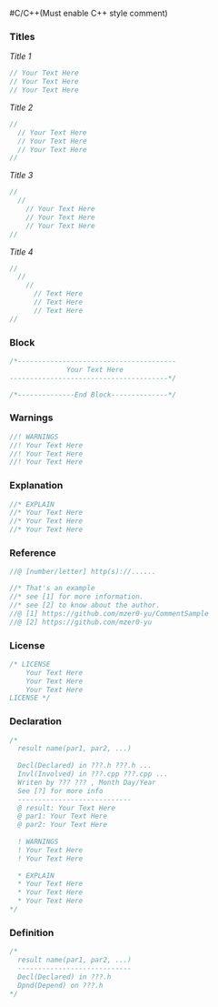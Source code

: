 #C/C++(Must enable C++ style comment)
### Titles
*Title 1*
```cpp
// Your Text Here
// Your Text Here
// Your Text Here
```
*Title 2*
```cpp
//
  // Your Text Here
  // Your Text Here
  // Your Text Here
//
```
*Title 3*
```cpp
//
  //
    // Your Text Here
    // Your Text Here
    // Your Text Here
//
```
*Title 4*
```cpp
//
  //
    //
      // Text Here
      // Text Here
      // Text Here
//
```
### Block
```cpp
/*---------------------------------------
              Your Text Here
---------------------------------------*/

/*--------------End Block--------------*/
```
### Warnings
```cpp
//! WARNINGS
//! Your Text Here
//! Your Text Here
//! Your Text Here
```
### Explanation
```cpp
//* EXPLAIN
//* Your Text Here
//* Your Text Here
//* Your Text Here
```
### Reference
```cpp
//@ [number/letter] http(s)://......

//* That's an example
//* see [1] for more information.
//* see [2] to know about the author.
//@ [1] https://github.com/mzer0-yu/CommentSample
//@ [2] https://github.com/mzer0-yu
```
### License
```cpp
/* LICENSE
    Your Text Here
    Your Text Here
    Your Text Here
LICENSE */
```
### Declaration
```cpp
/*
  result name(par1, par2, ...)
  
  Decl(Declared) in ???.h ???.h ...
  Invl(Involved) in ???.cpp ???.cpp ...
  Writen by ??? ??? , Month Day/Year
  See [?] for more info
  ----------------------------
  @ result: Your Text Here
  @ par1: Your Text Here
  @ par2: Your Text Here
  
  ! WARNINGS
  ! Your Text Here
  ! Your Text Here
  
  * EXPLAIN
  * Your Text Here
  * Your Text Here
  * Your Text Here
*/
```
### Definition
```cpp
/*
  result name(par1, par2, ...)
  ----------------------------
  Decl(Declared) in ???.h
  Dpnd(Depend) on ???.h
*/
```
